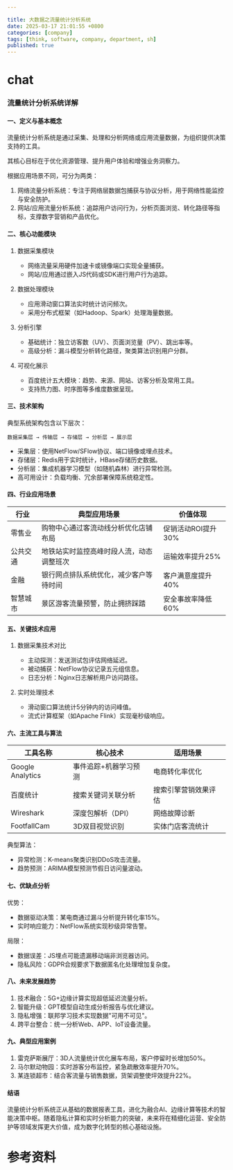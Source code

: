 ```yaml
---

title: 大数据之流量统计分析系统
date: 2025-03-17 21:01:55 +0800
categories: [company]
tags: [think, software, company, department, sh]
published: true
---
```


# chat


### 流量统计分析系统详解

#### 一、定义与基本概念

流量统计分析系统是通过采集、处理和分析网络或应用流量数据，为组织提供决策支持的工具。

其核心目标在于优化资源管理、提升用户体验和增强业务洞察力。

根据应用场景不同，可分为两类：

1. 网络流量分析系统：专注于网络层数据包捕获与协议分析，用于网络性能监控与安全防护。
2. 网站/应用流量分析系统：追踪用户访问行为，分析页面浏览、转化路径等指标，支撑数字营销和产品优化。

#### 二、核心功能模块
1. 数据采集模块
   - 网络流量采用硬件加速卡或镜像端口实现全量捕获。
   - 网站/应用通过嵌入JS代码或SDK进行用户行为追踪。
   
2. 数据处理模块
   - 应用滑动窗口算法实时统计访问频次。
   - 采用分布式框架（如Hadoop、Spark）处理海量数据。

3. 分析引擎
   - 基础统计：独立访客数（UV）、页面浏览量（PV）、跳出率等。
   - 高级分析：漏斗模型分析转化路径，聚类算法识别用户分群。

4. 可视化展示
   - 百度统计五大模块：趋势、来源、网站、访客分析及常用工具。
   - 支持热力图、时序图等多维度数据呈现。

#### 三、技术架构
典型系统架构包含以下层次：
```
数据采集层 → 传输层 → 存储层 → 分析层 → 展示层
```

- 采集层：使用NetFlow/SFlow协议、端口镜像或埋点技术。
- 存储层：Redis用于实时统计，HBase存储历史数据。
- 分析层：集成机器学习模型（如随机森林）进行异常检测。
- 高可用设计：负载均衡、冗余部署保障系统稳定性。

#### 四、行业应用场景

| 行业          | 典型应用场景                                                                 | 价值体现                                                                 |
|---------------|----------------------------------------------------------------------------|--------------------------------------------------------------------------|
| 零售业     | 购物中心通过客流动线分析优化店铺布局                          | 促销活动ROI提升30%                                             |
| 公共交通   | 地铁站实时监控高峰时段人流，动态调整班次                     | 运输效率提升25%                                                |
| 金融       | 银行网点排队系统优化，减少客户等待时间                        | 客户满意度提升40%                                              |
| 智慧城市   | 景区游客流量预警，防止拥挤踩踏                               | 安全事故率降低60%                                               |


#### 五、关键技术应用
1. 数据采集技术对比
   - 主动探测：发送测试包评估网络延迟。
   - 被动捕获：NetFlow协议记录五元组信息。
   - 日志分析：Nginx日志解析用户访问路径。

2. 实时处理技术
   - 滑动窗口算法统计5分钟内的访问峰值。
   - 流式计算框架（如Apache Flink）实现毫秒级响应。

#### 六、主流工具与算法

| 工具名称          | 核心技术                                      | 适用场景                                  |
|-------------------|---------------------------------------------|------------------------------------------|
| Google Analytics | 事件追踪+机器学习预测                        | 电商转化率优化             |
| 百度统计          | 搜索关键词关联分析                            | 搜索引擎营销效果评估       |
| Wireshark         | 深度包解析（DPI）                            | 网络故障诊断                     |
| FootfallCam       | 3D双目视觉识别                                | 实体门店客流统计           |


典型算法：
- 异常检测：K-means聚类识别DDoS攻击流量。
- 趋势预测：ARIMA模型预测节假日访问量波动。

#### 七、优缺点分析
优势：
- 数据驱动决策：某电商通过漏斗分析提升转化率15%。
- 实时响应能力：NetFlow系统实现秒级异常告警。

局限：
- 数据误差：JS埋点可能遗漏移动端非浏览器访问。
- 隐私风险：GDPR合规要求下数据匿名化处理增加复杂度。

#### 八、未来发展趋势
1. 技术融合：5G+边缘计算实现超低延迟流量分析。
2. 智能升级：GPT模型自动生成分析报告与优化建议。
3. 隐私增强：联邦学习技术实现数据"可用不可见"。
4. 跨平台整合：统一分析Web、APP、IoT设备流量。

#### 九、典型应用案例
1. 雷克萨斯展厅：3D人流量统计优化展车布局，客户停留时长增加50%。
2. 马尔默动物园：实时游客分布监控，紧急疏散效率提升70%。
3. 某连锁超市：结合客流量与销售数据，货架调整使坪效提升22%。

#### 结语

流量统计分析系统正从基础的数据报表工具，进化为融合AI、边缘计算等技术的智能决策中枢。随着隐私计算和实时分析能力的突破，未来将在精细化运营、安全防护等领域发挥更大价值，成为数字化转型的核心基础设施。


# 参考资料



